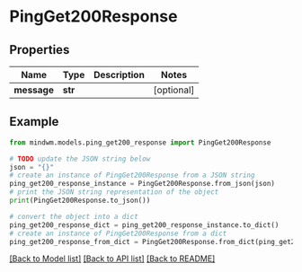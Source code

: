 # PingGet200Response


## Properties

Name | Type | Description | Notes
------------ | ------------- | ------------- | -------------
**message** | **str** |  | [optional] 

## Example

```python
from mindwm.models.ping_get200_response import PingGet200Response

# TODO update the JSON string below
json = "{}"
# create an instance of PingGet200Response from a JSON string
ping_get200_response_instance = PingGet200Response.from_json(json)
# print the JSON string representation of the object
print(PingGet200Response.to_json())

# convert the object into a dict
ping_get200_response_dict = ping_get200_response_instance.to_dict()
# create an instance of PingGet200Response from a dict
ping_get200_response_from_dict = PingGet200Response.from_dict(ping_get200_response_dict)
```
[[Back to Model list]](../README.md#documentation-for-models) [[Back to API list]](../README.md#documentation-for-api-endpoints) [[Back to README]](../README.md)


